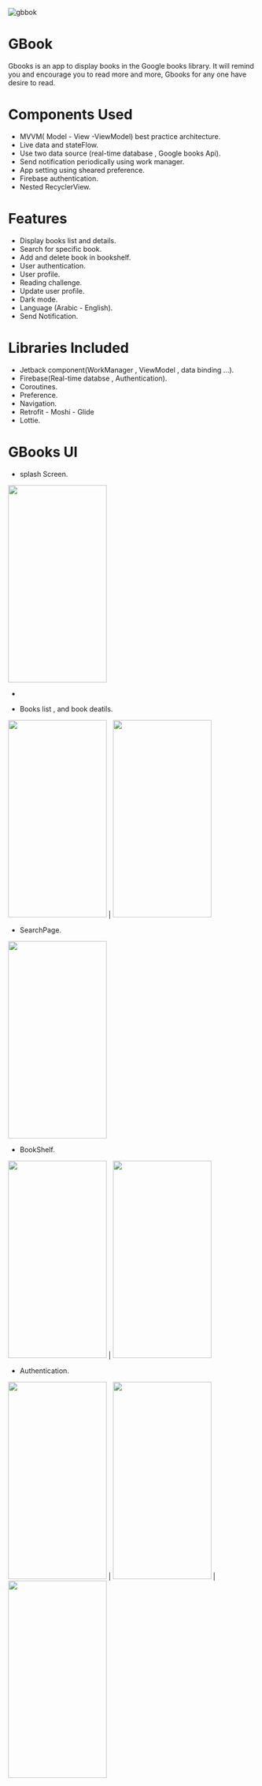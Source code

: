 ![gbbok](https://user-images.githubusercontent.com/92260185/150343962-c9200e3e-915d-4b69-8cea-4deca14281af.png)

# GBook
Gbooks is an app to display books in the Google books library.
It will remind you and encourage you to read more and more, Gbooks for any one have desire to read. 

# Components Used
- MVVM( Model - View -ViewModel) best practice architecture.
- Live data and stateFlow.
- Use two data source (real-time database , Google books Api).
- Send notification periodically using work manager.
- App setting using sheared preference. 
- Firebase authentication.
- Nested RecyclerView.

# Features
- Display books list and details.
- Search for specific book.
- Add and delete book in bookshelf.
- User authentication. 
- User profile.
- Reading challenge.
- Update user profile.
- Dark mode.
- Language (Arabic - English).
- Send Notification.


# Libraries Included
- Jetback component(WorkManager , ViewModel , data binding ...).
- Firebase(Real-time databse , Authentication).
- Coroutines.
- Preference.
- Navigation.
- Retrofit - Moshi - Glide
- Lottie.

# GBooks UI
* splash Screen.
 <img src="https://user-images.githubusercontent.com/92260185/150346086-94815287-16ac-452c-8bfa-13fa9fc7888b.png" width="200" height="400">

-

* Books list , and book deatils. 


 <img src="https://user-images.githubusercontent.com/92260185/150351589-843c76f7-7be1-4d3a-b300-0729aa301d1f.png" width="200" height="400"> | <img src="https://user-images.githubusercontent.com/92260185/150351658-b9ff8bc9-b263-4dbe-a8fd-6bb96be6180a.png" width="200" height="400">



* SearchPage.


<img src="https://user-images.githubusercontent.com/92260185/150346747-a8615751-45dc-45f1-98e4-8b1de3ecbd18.png" width="200" height="400">



* BookShelf. 


<img src="https://user-images.githubusercontent.com/92260185/150346953-bd1faba7-3d31-4ba6-9237-56817dc1876e.png" width="200" height="400"> | <img src="https://user-images.githubusercontent.com/92260185/150346747-a8615751-45dc-45f1-98e4-8b1de3ecbd18.png" width="200" height="400">



* Authentication.


<img src="https://user-images.githubusercontent.com/92260185/150353490-4ca72c41-8cd7-4a0b-8718-e5cb0c4cc9da.png" width="200" height="400"> | <img src="https://user-images.githubusercontent.com/92260185/150353225-4a10d171-0958-48be-9607-760830d4c641.png" width="200" height="400"> | <img src="https://user-images.githubusercontent.com/92260185/150353033-e5074bf3-262a-461a-9a94-d8ffda22a078.png" width="200" height="400">

